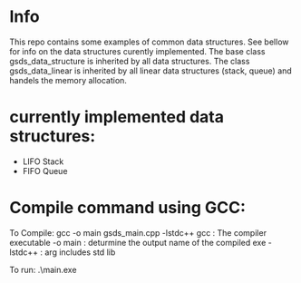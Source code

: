 # Info
This repo contains some examples of common data structures. See bellow for info on the data structures curently implemented. 
The base class gsds_data_structure is inherited by all data structures.
The class gsds_data_linear is inherited by all linear data structures (stack, queue) and handels the memory allocation.

# currently implemented data structures:
- LIFO Stack
- FIFO Queue  

# Compile command using GCC:
To Compile:
    gcc -o main gsds_main.cpp -lstdc++
    gcc         : The compiler executable
    -o main     : deturmine the output name of the compiled exe
    -lstdc++    : arg includes std lib

To run:
    .\main.exe